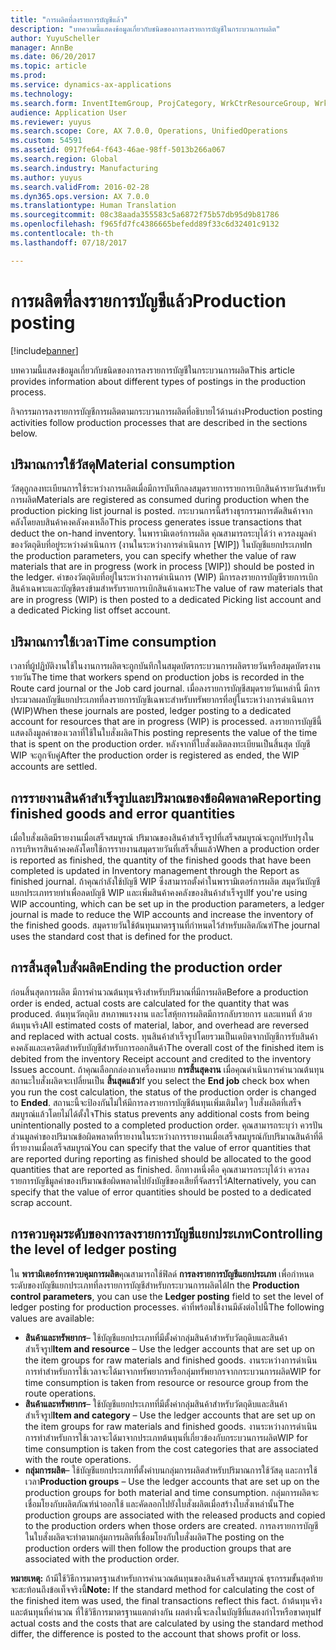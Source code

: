 ```yaml
---
title: "การผลิตที่ลงรายการบัญชีแล้ว"
description: "บทความนี้แสดงข้อมูลเกี่ยวกับชนิดของการลงรายการบัญชีในกระบวนการผลิต"
author: YuyuScheller
manager: AnnBe
ms.date: 06/20/2017
ms.topic: article
ms.prod: 
ms.service: dynamics-ax-applications
ms.technology: 
ms.search.form: InventItemGroup, ProjCategory, WrkCtrResourceGroup, WrkCtrTable
audience: Application User
ms.reviewer: yuyus
ms.search.scope: Core, AX 7.0.0, Operations, UnifiedOperations
ms.custom: 54591
ms.assetid: 0917fe64-f643-46ae-98ff-5013b266a067
ms.search.region: Global
ms.search.industry: Manufacturing
ms.author: yuyus
ms.search.validFrom: 2016-02-28
ms.dyn365.ops.version: AX 7.0.0
ms.translationtype: Human Translation
ms.sourcegitcommit: 08c38aada355583c5a6872f75b57db95d9b81786
ms.openlocfilehash: f965fd7fc4386665befedd89f33c6d32401c9132
ms.contentlocale: th-th
ms.lasthandoff: 07/18/2017

---
```


# <a name="production-posting"></a><span data-ttu-id="33b63-103">การผลิตที่ลงรายการบัญชีแล้ว</span><span class="sxs-lookup"><span data-stu-id="33b63-103">Production posting</span></span>

[!include[banner](../includes/banner.md)]


<span data-ttu-id="33b63-104">บทความนี้แสดงข้อมูลเกี่ยวกับชนิดของการลงรายการบัญชีในกระบวนการผลิต</span><span class="sxs-lookup"><span data-stu-id="33b63-104">This article provides information about different types of postings in the production process.</span></span>

<span data-ttu-id="33b63-105">กิจกรรมการลงรายการบัญชีการผลิตตามกระบวนการผลิตที่อธิบายไว้ด้านล่าง</span><span class="sxs-lookup"><span data-stu-id="33b63-105">Production posting activities follow production processes that are described in the sections below.</span></span>

## <a name="material-consumption"></a><span data-ttu-id="33b63-106">ปริมาณการใช้วัสดุ</span><span class="sxs-lookup"><span data-stu-id="33b63-106">Material consumption</span></span>
<span data-ttu-id="33b63-107">วัสดุถูกลงทะเบียนการใช้ระหว่างการผลิตเมื่อมีการบันทึกลงสมุดรายการรายการเบิกสินค้ารายวันสำหรับการผลิต</span><span class="sxs-lookup"><span data-stu-id="33b63-107">Materials are registered as consumed during production when the production picking list journal is posted.</span></span> <span data-ttu-id="33b63-108">กระบวนการนี้สร้างธุรกรรมการตัดสินค้าจากคลังโดยลบสินค้าคงคลังคงเหลือ</span><span class="sxs-lookup"><span data-stu-id="33b63-108">This process generates issue transactions that deduct the on-hand inventory.</span></span> <span data-ttu-id="33b63-109">ในพารามิเตอร์การผลิต คุณสามารถระบุได้ว่า ควรลงมูลค่าของวัตถุดิบที่อยู่ระหว่างดำเนินการ (งานในระหว่างการดำเนินการ \[WIP\]) ในบัญชีแยกประเภท</span><span class="sxs-lookup"><span data-stu-id="33b63-109">In the production parameters, you can specify whether the value of raw materials that are in progress (work in process \[WIP\]) should be posted in the ledger.</span></span> <span data-ttu-id="33b63-110">ค่าของวัตถุดิบที่อยู่ในระหว่างการดำเนินการ (WIP) มีการลงรายการบัญชีรายการเบิกสินค้าเฉพาะและบัญชีตรงข้ามสำหรับรายการเบิกสินค้าเฉพาะ</span><span class="sxs-lookup"><span data-stu-id="33b63-110">The value of raw materials that are in progress (WIP) is then posted to a dedicated Picking list account and a dedicated Picking list offset account.</span></span>

## <a name="time-consumption"></a><span data-ttu-id="33b63-111">ปริมาณการใช้เวลา</span><span class="sxs-lookup"><span data-stu-id="33b63-111">Time consumption</span></span>
<span data-ttu-id="33b63-112">เวลาที่ผู้ปฏิบัติงานใช้ในงานการผลิตจะถูกบันทึกในสมุดบัตรกระบวนการผลิตรายวันหรือสมุดบัตรงานรายวัน</span><span class="sxs-lookup"><span data-stu-id="33b63-112">The time that workers spend on production jobs is recorded in the Route card journal or the Job card journal.</span></span> <span data-ttu-id="33b63-113">เมื่อลงรายการบัญชีสมุดรายวันเหล่านี้ มีการประมวลผลบัญชีแยกประเภทที่ลงรายการบัญชีเฉพาะสำหรับทรัพยากรที่อยู่ในระหว่างการดำเนินการ (WIP)</span><span class="sxs-lookup"><span data-stu-id="33b63-113">When these journals are posted, ledger posting to a dedicated account for resources that are in progress (WIP) is processed.</span></span> <span data-ttu-id="33b63-114">ลงรายการบัญชีนี้แสดงถึงมูลค่าของเวลาที่ใช้ในใบสั่งผลิต</span><span class="sxs-lookup"><span data-stu-id="33b63-114">This posting represents the value of the time that is spent on the production order.</span></span> <span data-ttu-id="33b63-115">หลังจากที่ใบสั่งผลิตลงทะเบียนเป็นสิ้นสุด บัญชี WIP จะถูกจับคู่</span><span class="sxs-lookup"><span data-stu-id="33b63-115">After the production order is registered as ended, the WIP accounts are settled.</span></span>

## <a name="reporting-finished-goods-and-error-quantities"></a><span data-ttu-id="33b63-116">การรายงานสินค้าสำเร็จรูปและปริมาณของข้อผิดพลาด</span><span class="sxs-lookup"><span data-stu-id="33b63-116">Reporting finished goods and error quantities</span></span>
<span data-ttu-id="33b63-117">เมื่อใบสั่งผลิตมีรายงานเมื่อเสร็จสมบูรณ์ ปริมาณของสินค้าสำเร็จรูปที่เสร็จสมบูรณ์จะถูกปรับปรุงในการบริหารสินค้าคงคลังโดยใช้การรายงานสมุดรายวันที่เสร็จสิ้นแล้ว</span><span class="sxs-lookup"><span data-stu-id="33b63-117">When a production order is reported as finished, the quantity of the finished goods that have been completed is updated in Inventory management through the Report as finished journal.</span></span> <span data-ttu-id="33b63-118">ถ้าคุณกำลังใช้บัญชี WIP ซึ่งสามารถตั้งค่าในพารามิเตอร์การผลิต สมุดวันบัญชีแยกประเภทรายทำเพื่อลดบัญชี WIP และเพิ่มสินค้าคงคลังของสินค้าสำเร็จรูป</span><span class="sxs-lookup"><span data-stu-id="33b63-118">If you're using WIP accounting, which can be set up in the production parameters, a ledger journal is made to reduce the WIP accounts and increase the inventory of the finished goods.</span></span> <span data-ttu-id="33b63-119">สมุดรายวันใช้ต้นทุนมาตรฐานที่กำหนดไว้สำหรับผลิตภัณฑ์</span><span class="sxs-lookup"><span data-stu-id="33b63-119">The journal uses the standard cost that is defined for the product.</span></span>

## <a name="ending-the-production-order"></a><span data-ttu-id="33b63-120">การสิ้นสุดใบสั่งผลิต</span><span class="sxs-lookup"><span data-stu-id="33b63-120">Ending the production order</span></span>
<span data-ttu-id="33b63-121">ก่อนสิ้นสุดการผลิต มีการคำนวณต้นทุนจริงสำหรับปริมาณที่มีการผลิต</span><span class="sxs-lookup"><span data-stu-id="33b63-121">Before a production order is ended, actual costs are calculated for the quantity that was produced.</span></span> <span data-ttu-id="33b63-122">ต้นทุนวัตถุดิบ สหภาพแรงงาน และโสหุ้ยการผลิตมีการกลับรายการ และแทนที่ ด้วยต้นทุนจริง</span><span class="sxs-lookup"><span data-stu-id="33b63-122">All estimated costs of material, labor, and overhead are reversed and replaced with actual costs.</span></span> <span data-ttu-id="33b63-123">ทุนสินค้าสำเร็จรูปโดยรวมเป็นเดบิตจากบัญชีการรับสินค้าคงคลังและเครดิตสำหรับบัญชีสำหรับการออกสินค้า</span><span class="sxs-lookup"><span data-stu-id="33b63-123">The overall cost of the finished item is debited from the inventory Receipt account and credited to the inventory Issues account.</span></span> <span data-ttu-id="33b63-124">ถ้าคุณเลือกกล่องกาเครื่องหมาย **การสิ้นสุดงาน** เมื่อคุณดำเนินการคำนวณต้นทุน สถานะใบสั่งผลิตจะเปลี่ยนเป็น **สิ้นสุดแล้ว**</span><span class="sxs-lookup"><span data-stu-id="33b63-124">If you select the **End job** check box when you run the cost calculation, the status of the production order is changed to **Ended**.</span></span> <span data-ttu-id="33b63-125">สถานะนี้จะป้องกันไม่ให้มีการลงรายการบัญชีต้นทุนเพิ่มเติมใดๆ ใบสั่งผลิตที่เสร็จสมบูรณ์แล้วโดยไม่ได้ตั้งใจ</span><span class="sxs-lookup"><span data-stu-id="33b63-125">This status prevents any additional costs from being unintentionally posted to a completed production order.</span></span> <span data-ttu-id="33b63-126">คุณสามารถระบุว่า ควรปันส่วนมูลค่าของปริมาณข้อผิดพลาดที่รายงานในระหว่างการรายงานเมื่อเสร็จสมบูรณ์กับปริมาณสินค้าที่ดีที่รายงานเมื่อเสร็จสมบูรณ์</span><span class="sxs-lookup"><span data-stu-id="33b63-126">You can specify that the value of error quantities that are reported during reporting as finished should be allocated to the good quantities that are reported as finished.</span></span> <span data-ttu-id="33b63-127">อีกทางหนึ่งคือ คุณสามารถระบุได้ว่า ควรลงรายการบัญชีมูลค่าของปริมาณข้อผิดพลาดไปยังบัญชีของเสียที่จัดสรรไว้</span><span class="sxs-lookup"><span data-stu-id="33b63-127">Alternatively, you can specify that the value of error quantities should be posted to a dedicated scrap account.</span></span>

## <a name="controlling-the-level-of-ledger-posting"></a><span data-ttu-id="33b63-128">การควบคุมระดับของการลงรายการบัญชีแยกประเภท</span><span class="sxs-lookup"><span data-stu-id="33b63-128">Controlling the level of ledger posting</span></span>
<span data-ttu-id="33b63-129">ใน **พารามิเตอร์การควบคุมการผลิต**คุณสามารถใช้ฟิลด์ **การลงรายการบัญชีแยกประเภท** เพื่อกำหนดระดับของบัญชีแยกประเภทที่ลงรายการบัญชีสำหรับกระบวนการผลิตได้</span><span class="sxs-lookup"><span data-stu-id="33b63-129">In the **Production control parameters**, you can use the **Ledger posting** field to set the level of ledger posting for production processes.</span></span> <span data-ttu-id="33b63-130">ค่าที่พร้อมใช้งานมีดังต่อไปนี้</span><span class="sxs-lookup"><span data-stu-id="33b63-130">The following values are available:</span></span>

-   <span data-ttu-id="33b63-131">**สินค้าและทรัพยากร**– ใช้บัญชีแยกประเภทที่มีตั้งค่ากลุ่มสินค้าสำหรับวัตถุดิบและสินค้าสำเร็จรูป</span><span class="sxs-lookup"><span data-stu-id="33b63-131">**Item and resource** – Use the ledger accounts that are set up on the item groups for raw materials and finished goods.</span></span> <span data-ttu-id="33b63-132">งานระหว่างการดำเนินการทำสำหรับการใช้เวลาจะได้มาจากทรัพยากรหรือกลุ่มทรัพยากรจากกระบวนการผลิต</span><span class="sxs-lookup"><span data-stu-id="33b63-132">WIP for time consumption is taken from resource or resource group from the route operations.</span></span>
-   <span data-ttu-id="33b63-133">**สินค้าและทรัพยากร**– ใช้บัญชีแยกประเภทที่มีตั้งค่ากลุ่มสินค้าสำหรับวัตถุดิบและสินค้าสำเร็จรูป</span><span class="sxs-lookup"><span data-stu-id="33b63-133">**Item and category** – Use the ledger accounts that are set up on the item groups for raw materials and finished goods.</span></span> <span data-ttu-id="33b63-134">งานระหว่างการดำเนินการทำสำหรับการใช้เวลาจะได้มาจากประเภทต้นทุนที่เกี่ยวข้องกับกระบวนการผลิต</span><span class="sxs-lookup"><span data-stu-id="33b63-134">WIP for time consumption is taken from the cost categories that are associated with the route operations.</span></span>
-   <span data-ttu-id="33b63-135">**กลุ่มการผลิต**– ใช้บัญชีแยกประเภทที่ตั้งค่าบนกลุ่มการผลิตสำหรับปริมาณการใช้วัสดุ และการใช้เวลา</span><span class="sxs-lookup"><span data-stu-id="33b63-135">**Production groups** – Use the ledger accounts that are set up on the production groups for both material and time consumption.</span></span> <span data-ttu-id="33b63-136">กลุ่มการผลิตจะเชื่อมโยงกับผลิตภัณฑ์นำออกใช้ และคัดลอกไปยังใบสั่งผลิตเมื่อสร้างใบสั่งเหล่านั้น</span><span class="sxs-lookup"><span data-stu-id="33b63-136">The production groups are associated with the released products and copied to the production orders when those orders are created.</span></span> <span data-ttu-id="33b63-137">การลงรายการบัญชีในใบสั่งผลิตจะทำตามกลุ่มการผลิตที่เชื่อมโยงกับใบสั่งผลิต</span><span class="sxs-lookup"><span data-stu-id="33b63-137">The posting on the production orders will then follow the production groups that are associated with the production order.</span></span>

<span data-ttu-id="33b63-138">**หมายเหตุ:** ถ้ามีใช้วิธีการมาตรฐานสำหรับการคำนวณต้นทุนของสินค้าเสร็จสมบูรณ์ ธุรกรรมขั้นสุดท้ายจะสะท้อนถึงข้อเท็จจริงนี้</span><span class="sxs-lookup"><span data-stu-id="33b63-138">**Note:** If the standard method for calculating the cost of the finished item was used, the final transactions reflect this fact.</span></span> <span data-ttu-id="33b63-139">ถ้าต้นทุนจริงและต้นทุนที่คำนวณ ที่ใช้วิธีการมาตรฐานแตกต่างกัน ผลต่างนี้จะลงในบัญชีที่แสดงกำไรหรือขาดทุน</span><span class="sxs-lookup"><span data-stu-id="33b63-139">If actual costs and the costs that are calculated by using the standard method differ, the difference is posted to the account that shows profit or loss.</span></span>




